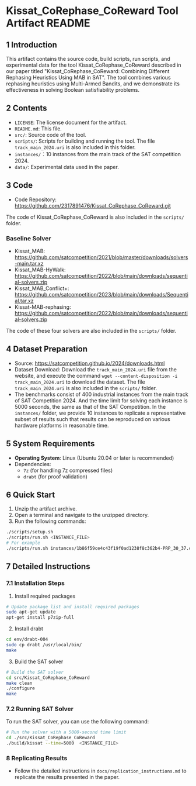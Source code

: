 # Kissat_CoRephase_CoReward Tool Artifact README

## 1 Introduction

This artifact contains the source code, build scripts, run scripts, and experimental data for the tool Kissat_CoRephase_CoReward described in our paper titled "Kissat_CoRephase_CoReward: Combining Different Rephasing Heuristics Using MAB in SAT". The tool combines various rephasing heuristics using Multi-Armed Bandits, and we demonstrate its effectiveness in solving Boolean satisfiability problems. 

## 2 Contents

- `LICENSE`: The license document for the artifact. 
- `README.md`: This file. 
- `src/`: Source code of the tool. 
- `scripts/`: Scripts for building and running the tool. The file `track_main_2024.uri` is also included in this folder.
- `instances/`：10 instances from the main track of the SAT competition 2024.
- `data/`: Experimental data used in the paper. 

## 3 Code

- Code Repository: https://github.com/2317891476/Kissat_CoRephase_CoReward.git

The code of Kissat_CoRephase_CoReward is also included in the `scripts/` folder.

### Baseline Solver

- Kissat_MAB: https://github.com/satcompetition/2021/blob/master/downloads/solvers-main.tar.xz
- Kissat_MAB-HyWalk: https://github.com/satcompetition/2022/blob/main/downloads/sequential-solvers.zip
- Kissat_MAB_Conflict+: https://github.com/satcompetition/2023/blob/main/downloads/Sequential.tar.xz
- Kissat-MAB-rephasing: https://github.com/satcompetition/2022/blob/main/downloads/sequential-solvers.zip

The code of these four solvers are also included in the `scripts/` folder.

## 4 Dataset Preparation

- Source: https://satcompetition.github.io/2024/downloads.html
- Dataset Download: Download the `track_main_2024.uri` file from the website, and execute the command `wget --content-disposition -i track_main_2024.uri` to download the dataset. The file `track_main_2024.uri` is also included in the `scripts/` folder.
- The benchmarks consist of 400 industrial instances from the main track of SAT Competition 2024. And the time limit for solving each instance is 5000 seconds, the same as that of the SAT Competition. In the `instances/` folder, we provide 10 instances to replicate a representative subset of results such that results can be reproduced on various hardware platforms in reasonable time. 

## 5 **System Requirements**

- **Operating System**: Linux (Ubuntu 20.04 or later is recommended)
- Dependencies:
  - `7z` (for handling 7z compressed files)
  - `drabt` (for proof validation)

## 6 Quick Start 
1. Unzip the artifact archive. 
2. Open a terminal and navigate to the unzipped directory. 
3. Run the following commands:

```bash
./scripts/setup.sh
./scripts/run.sh <INSTANCE_FILE>
# For example
./scripts/run.sh instances/1b86f59ce4c43f19f0ad1238f8c362b4-PRP_30_37.cnf.xz
```

## 7 Detailed Instructions 
### 7.1 Installation Steps

1. Install required packages

```bash
# Update package list and install required packages
sudo apt-get update
apt-get install p7zip-full
```


2. Install drabt

```bash
cd env/drabt-004
sudo cp drabt /usr/local/bin/
make
```

3. Build the SAT solver

```bash
# Build the SAT solver
cd src/Kissat_CoRephase_CoReward
make clean
./configure
make
```

### 7.2 Running SAT Solver

To run the SAT solver, you can use the following command:

```bash
# Run the solver with a 5000-second time limit
cd ./src/Kissat_CoRephase_CoReward
./build/kissat --time=5000  <INSTANCE_FILE>
```

### 8 Replicating Results
- Follow the detailed instructions in `docs/replication_instructions.md` to replicate the results presented in the paper.  

